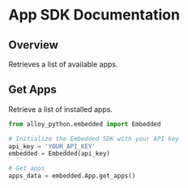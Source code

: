 # App SDK Documentation

## Overview

Retrieves a list of available apps.

## Get Apps

Retrieve a list of installed apps.

```python
from alloy_python.embedded import Embedded

# Initialize the Embedded SDK with your API key
api_key = 'YOUR_API_KEY'
embedded = Embedded(api_key)

# Get apps
apps_data = embedded.App.get_apps()
```
